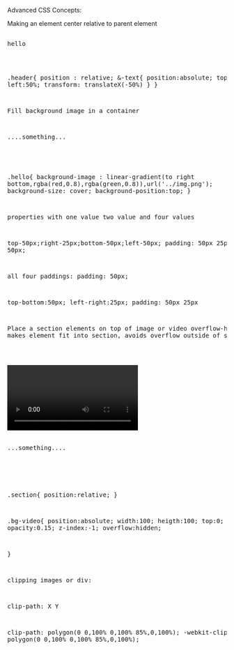 Advanced CSS Concepts:

Making an element center relative to parent element
<pre>
<div class="header">
<div class="header-text">hello</div>
</div
</pre>

.header{
    position : relative;
    &-text{
        position:absolute;
        top:50%;
        left:50%;
        transform: translateX(-50%)
    }
}

Fill background image in a container
<pre>
<div class="hello">....something...</div>
</pre>
.hello{
    background-image : linear-gradient(to right bottom,rgba(red,0.8),rgba(green,0.8)),url('../img.png');
    background-size: cover;
    background-position:top;
}

properties with one value two value and four values

top-50px;right-25px;bottom-50px;left-50px;
padding: 50px 25px 50px 50px;

all four paddings:
padding: 50px; 

top-bottom:50px; left-right:25px;
padding: 50px 25px


Place a section elements on top of image or video
overflow-hidden : makes element fit into section, avoids overflow outside of section

<pre>
<div class="section">
<div class="bg-video"><video class="bg-video-content" autoplay loop></video></div>
<div class="row">
...something....
</div>
</div>
</pre>
.section{
    position:relative;
}

.bg-video{
    position:absolute;
    width:100;
    heigth:100;
    top:0;
    left:0;
    opacity:0.15;
    z-index:-1;
    overflow:hidden;

}


clipping images or div:

clip-path: X Y

 clip-path: polygon(0 0,100% 0,100% 85%,0,100%);
 -webkit-clip-path: polygon(0 0,100% 0,100% 85%,0,100%);

